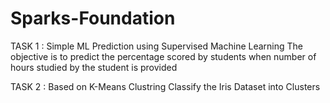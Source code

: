 # Sparks-Foundation

TASK 1 :
  Simple ML Prediction using Supervised Machine Learning
  The objective is to predict the percentage scored by students when number of hours studied by the student is provided


TASK 2 :
  Based on K-Means Clustring
  Classify the Iris Dataset into Clusters
